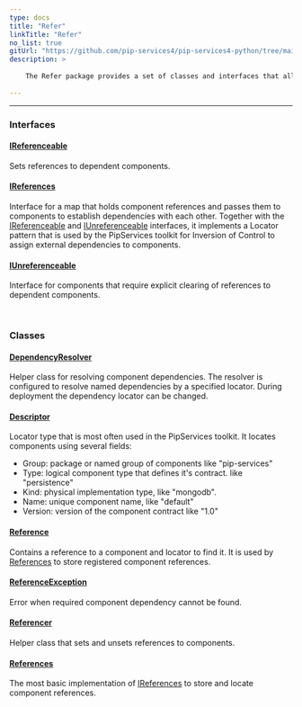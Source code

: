 ```yaml
---
type: docs
title: "Refer"
linkTitle: "Refer"
no_list: true
gitUrl: "https://github.com/pip-services4/pip-services4-python/tree/main/pip-services4-components-python"
description: >
    
    The Refer package provides a set of classes and interfaces that allows you to create, manage and resolve component dependencies that can be passed to other components to establish relationships between them. 
   
---
```

---

<div class="module-body"> 

### Interfaces

#### [IReferenceable](ireferenceable)
Sets references to dependent components.

#### [IReferences](ireferences)
Interface for a map that holds component references and passes them to components
to establish dependencies with each other.
Together with the [IReferenceable](ireferenceable) and [IUnreferenceable](iunreferenceable) interfaces, it implements
a Locator pattern that is used by the PipServices toolkit for Inversion of Control
to assign external dependencies to components. 

#### [IUnreferenceable](iunreferenceable)
Interface for components that require explicit clearing of references to dependent components.

<br>

### Classes

#### [DependencyResolver](dependency_resolver)
Helper class for resolving component dependencies.
The resolver is configured to resolve named dependencies by a specified locator.
During deployment the dependency locator can be changed.

#### [Descriptor](descriptor)
Locator type that is most often used in the PipServices toolkit.
It locates components using several fields:
- Group: package or named group of components like "pip-services"
- Type: logical component type that defines it's contract. like "persistence"
- Kind: physical implementation type, like "mongodb".
- Name: unique component name, like "default"
- Version: version of the component contract like "1.0"

#### [Reference](reference)
Contains a reference to a component and locator to find it.
It is used by [References](references) to store registered component references.

#### [ReferenceException](reference_exception)
Error when required component dependency cannot be found.

#### [Referencer](referencer)
Helper class that sets and unsets references to components.

#### [References](references)
The most basic implementation of [IReferences](ireferences) to store and locate component references.

</div>

